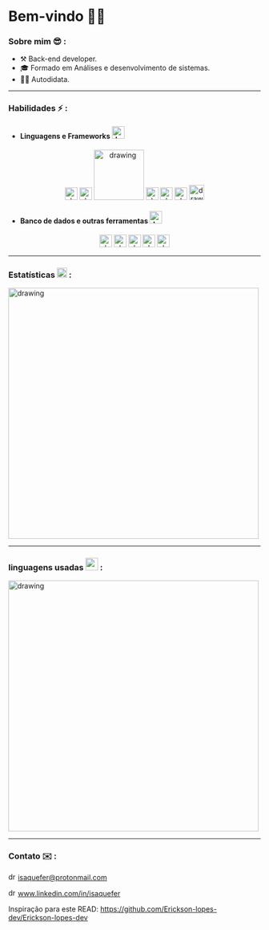 
# Bem-vindo ✌🏿

### Sobre mim  :sunglasses: :  
- ⚒️ Back-end developer.
- 🎓 Formado em Análises e desenvolvimento de sistemas.
- 👨‍💻 Autodidata.
<hr>

### Habilidades ⚡ :

- #### Linguagens e Frameworks <img src="https://cdn1.iconfinder.com/data/icons/internet-security-3/64/x-03-512.png" alt="drawing" width="25"/>
 <center> <img src="https://emojis.slackmojis.com/emojis/images/1450319444/32/python.png" alt="drawing" width="25"/>
 <img src="https://emojis.slackmojis.com/emojis/images/1483054030/1541/django.png?1483054030" alt="drawing" width="25"/>
 <img src="https://www.sqlalchemy.org/img/sqla_logo.png" alt="drawing" width="100"/>
 <img src="https://emojis.slackmojis.com/emojis/images/1450441296/151/javascript.png?" alt="drawing" width="25"/>
 <img src="https://emojis.slackmojis.com/emojis/images/1483052921/1537/vue.png?1483052921" alt="drawing" width="25"/>
 <img src="https://emojis.slackmojis.com/emojis/images/1470343792/719/html5.png?1470343792" alt="drawing" width="25"/>
 <img src="https://emojis.slackmojis.com/emojis/images/1497185511/2411/css.jpg?1497185511" alt="drawing" width="30"/>
</center>

- #### Banco de dados e outras ferramentas <img src="https://emojis.slackmojis.com/emojis/images/1620758692/38043/database.png?1620758692" alt="drawing" width="25"/>
<center><img src="https://emojis.slackmojis.com/emojis/images/1533733488/4439/mysql.png?1533733488" alt="drawing" width="25"/>
<img src="https://emojis.slackmojis.com/emojis/images/1450470347/198/postgresql.png?1450470347" alt="drawing" width="25"/>
<img src="https://emojis.slackmojis.com/emojis/images/1581212198/7766/shydocker.png?1581212198" alt="drawing" width="25"/>
<img src="https://emojis.slackmojis.com/emojis/images/1501021339/341/git.png?1501021339" alt="drawing" width="25"/>
<img src="https://emojis.slackmojis.com/emojis/images/1551101669/5413/linux.png?1551101669" alt="drawing" width="25"/>
</center>
<hr>

### Estatísticas  <img src="https://cdn3.iconfinder.com/data/icons/e-commerce-and-online-shopping/64/__statistics-256.png" alt="drawing" width="20"/> :
<img src="https://github-readme-stats.vercel.app/api?username=isaquefer&theme=cobalt&show_icons=true)](https://github.com/Erickson-lopes-dev/github-readme-stats" alt="drawing" width="500"/>

<hr>

###  linguagens usadas  <img src="https://img.icons8.com/color/48/000000/statistics.png" width="25" />  :

<img src="https://github-readme-stats.vercel.app/api/top-langs/?username=isaquefer&hide=scss,JavaScript,PowerShell,C++,Td,Tex,Fortran,C&layout=compact&theme=cobalt&title_color=2ED3EA" alt="drawing" width="500"/>

<hr>

### Contato ✉️ :
<img src="https://external-content.duckduckgo.com/ip3/protonmail.com.ico" alt="drawing" width="15"/> isaquefer@protonmail.com

<img src="https://emojis.slackmojis.com/emojis/images/1470343326/711/linkedin.png?1470343326" alt="drawing" width="15"/> www.linkedin.com/in/isaquefer

Inspiração para este READ: https://github.com/Erickson-lopes-dev/Erickson-lopes-dev
